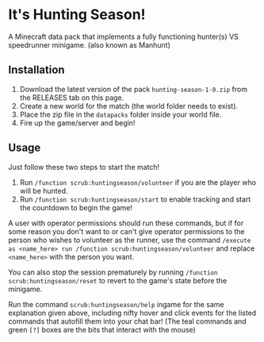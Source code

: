 # It's Hunting Season!

A Minecraft data pack that implements a fully functioning hunter(s) VS speedrunner minigame. (also known as Manhunt)

## Installation

1. Download the latest version of the pack `hunting-season-1-0.zip` from the RELEASES tab on this page.
2. Create a new world for the match (the world folder needs to exist).
3. Place the zip file in the `datapacks` folder inside your world file.
4. Fire up the game/server and begin!

## Usage

Just follow these two steps to start the match!

1. Run `/function scrub:huntingseason/volunteer` if you are the player who will be hunted.
2. Run `/function scrub:huntingseason/start` to enable tracking and start the countdown to begin the game!

A user with operator permissions should run these commands, but if for some reason you don't want to or can't give operator permissions to the person who wishes to volunteer as the runner, use the command `/execute as <name_here> run /function scrub:huntingseason/volunteer` and replace `<name_here>` with the person you want. 

You can also stop the session prematurely by running `/function scrub:huntingseason/reset` to revert to the game's state before the minigame.

Run the command `scrub:huntingseason/help` ingame for the same explanation given above, including nifty hover and click events for the listed commands that autofill them into your chat bar!
(The teal commands and green `[?]` boxes are the bits that interact with the mouse)

